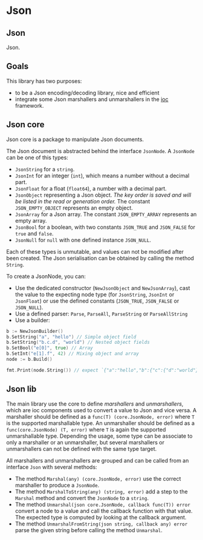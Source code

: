 # Json

## Json

Json.

## Goals

This library has two purposes:
 * to be a Json encoding/decoding library, nice and efficient
 * integrate some Json marshallers and unmarshallers in the [ioc](../ioc) framework.

## Json core

Json core is a package to manipulate Json documents.

The Json document is abstracted behind the interface `JsonNode`. A `JsonNode` can be one of this types:
 * `JsonString` for a `string`.
 * `JsonInt` for an integer (`int`), which means a number without a decimal part.
 * `JsonFloat` for a float (`float64`), a number with a decimal part.
 * `JsonObject` representing a Json object. *The key order is saved and will be listed in the read or generation order.* The constant `JSON_EMPTY_OBJECT` represents an empty object.
 * `JsonArray` for a Json array. The constant `JSON_EMPTY_ARRAY` represents an empty array.
 * `JsonBool` for a boolean, with two constants `JSON_TRUE` and `JSON_FALSE` for `true` and `false`.
 * `JsonNull` for `null` with one defined instance `JSON_NULL`.

Each of these types is unmutable, and values can not be modified after been created. The Json serialisation can be obtained by calling the method `String`.

To create a JsonNode, you can:
 * Use the dedicated constructor (`NewJsonObject` and `NewJsonArray`), cast the value to the expecting node type (for `JsonString`, `JsonInt` or `JsonFloat`) or use the defined constants (`JSON_TRUE`, `JSON_FALSE` or `JSON_NULL`).
 * Use a defined parser: `Parse`, `ParseAll`, `ParseString` or `ParseAllString`
 * Use a builder:
```go
b := NewJsonBuilder()
b.SetString("a", "hello") // Simple object field
b.SetString("b.c.d", "world") // Nested object fields
b.SetBool("e[0]", true) // Array
b.SetInt("e[1].f", 42) // Mixing object and array
node := b.Build()

fmt.Print(node.String()) // expect `{"a":"hello","b":{"c":{"d":"world"}},"e":[true,{"f":42}]}`
```

## Json lib

The main library use the core to define _marshallers_ and _unmarshallers_, which are ioc components used to convert a value to Json and vice versa. A marshaller should be defined as a `func(T) (core.JsonNode, error)` where `T` is the supported marshallable type. An unmarshaller should be defined as a `func(core.JsonNode) (T, error)` where `T` is again the supported unmarshallable type. Depending the usage, some type can be associate to only a marshaller or an unmarshaller, but several marshallers or unmarshallers can not be defined with the same type target.

All marshallers and unmarshallers are grouped and can be called from an interface `Json` with several methods:
 * The method `Marshal(any) (core.JsonNode, error)` use the correct marshaller to produce a `JsonNode`.
 * The method `MarshalToString(any) (string, error)` add a step to the `Marshal` method and convert the `JsonNode` to a `string`.
 * The method `Unmarshal(json core.JsonNode, callback func(T)) error` convert a node to a value and call the callback function with that value. The expected type is computed by looking at the callback argument.
 * The method `UnmarshalFromString(json string, callback any) error` parse the given string before calling the method `Unmarshal`.

